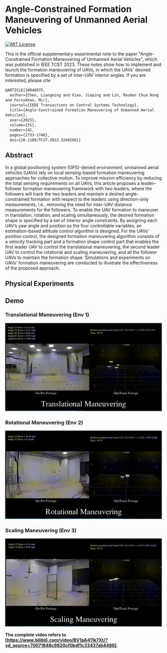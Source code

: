 # Angle-Constrained Formation Maneuvering of Unmanned Aerial Vehicles
[![MIT License](https://img.shields.io/badge/license-MIT-green)](https://opensource.org/licenses/MIT)

This is the official supplementary experimental note to the paper "Angle-Constrained Formation Maneuvering of Unmanned Aerial Vehicles", which was published in IEEE TCST 2023. These notes show how to implement and launch the formation maneuvering of UAVs, in which the UAVs' desired formation is specified by a set of inter-UAV interior angles.
If you are interested, please cite

```
@ARTICLE{10040975,
  author={Chen, Liangming and Xiao, Jiaping and Lin, Reuben Chua Hong and Feroskhan, Mir},
  journal={IEEE Transactions on Control Systems Technology}, 
  title={Angle-Constrained Formation Maneuvering of Unmanned Aerial Vehicles}, 
  year={2023},
  volume={31},
  number={4},
  pages={1733-1746},
  doi={10.1109/TCST.2023.3240286}}
```
## Abstract
In a global positioning system (GPS)-denied environment, unmanned aerial vehicles (UAVs) rely on local sensing-based formation maneuvering approaches for collective motion. To improve mission efficiency by reducing the total sensing requirements on all UAVs, this article proposes a leader–follower formation maneuvering framework with two leaders, where the followers will track the two leaders and maintain a desired angle-constrained formation with respect to the leaders using direction-only measurements, i.e., removing the need for inter-UAV distance measurements for the followers. To enable the UAV formation to maneuver in translation, rotation, and scaling simultaneously, the desired formation shape is specified by a set of interior angle constraints. By assigning each UAV’s yaw angle and position as the four controllable variables, an estimation-based attitude control algorithm is designed. For the UAVs’ position control, the designed formation maneuvering algorithm consists of a velocity tracking part and a formation shape control part that enables the first leader UAV to control the translational maneuvering, the second leader UAV to control the rotational and scaling maneuvering, and all the follower UAVs to maintain the formation shape. Simulations and experiments on UAVs’ formation maneuvering are conducted to illustrate the effectiveness of the proposed approach.

## Physical Experiments
## Demo
### Translational Maneuvering (Env 1)
<div style="text-align: center">
<img src="assets/tcst1.gif" width="700"  >
</div>

### Rotational Maneuvering (Env 2)
<div style="text-align: center">
<img src="assets/tcst2.gif" width="700"  >
</div>

### Scaling Maneuvering (Env 3)
<div style="text-align: center">
<img src="assets/tcst3.gif" width="700"  >
</div>


**The complete video refers to [https://www.bilibili.com/video/BV1pA411k7Xt/?vd_source=70071848c9820cf0bdf1c33437ab4486].**


